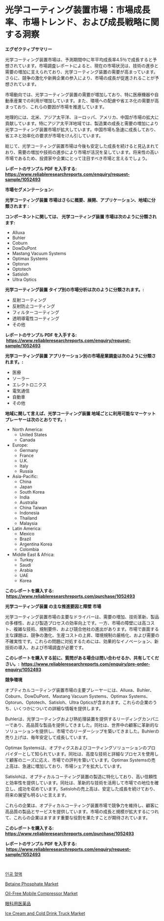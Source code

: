 <p><h1>光学コーティング装置市場：市場成長率、市場トレンド、および成長戦略に関する洞察</h1></p><p><strong>エグゼクティブサマリー</strong></p>
<p><p>光学コーティング装置市場は、予測期間中に年平均成長率4.5％で成長すると予想されています。市場調査レポートによると、現在の市場状況は、技術の進歩と需要の増加に支えられており、光学コーティング装置の需要が高まっています。さらに、競争の激化や新興企業の参入により、市場の成長が促進されることが予想されています。</p><p>市場動向では、光学コーティング装置の需要が増加しており、特に医療機器や自動車産業での利用が増加しています。また、環境への配慮や省エネ化の需要が高まっており、これらの要因が市場を推進しています。</p><p>地理的には、北米、アジア太平洋、ヨーロッパ、アメリカ、中国が市場の拡大に貢献しています。特にアジア太平洋地域では、製造業の成長と需要の増加により光学コーティング装置市場が拡大しています。中国市場も急速に成長しており、省エネと効率化の要求が市場をけん引しています。</p><p>総じて、光学コーティング装置市場は今後も安定した成長を続けると見込まれており、需要の増加や技術の進歩により市場が活況を呈しています。将来性の高い市場であるため、投資家や企業にとって注目すべき市場と言えるでしょう。</p></p>
<p><strong>レポートのサンプル PDF を入手する: <a href="https://www.reliableresearchreports.com/enquiry/request-sample/1052493">https://www.reliableresearchreports.com/enquiry/request-sample/1052493</a></strong></p>
<p><strong>市場セグメンテーション:</strong></p>
<p><strong> 光学コーティング装置 市場はさらに概要、展開、アプリケーション、地域に分類されます :</strong></p>
<p><strong>コンポーネントに関しては、 光学コーティング装置 市場は次のように分類されます: &nbsp;</strong></p>
<p><ul><li>Alluxa</li><li>Buhler</li><li>Coburn</li><li>DowDuPont</li><li>Mastang Vacuum Systems</li><li>Optimax Systems</li><li>Optorun</li><li>Optotech</li><li>Satisloh</li><li>Ultra Optics</li></ul></p>
<p><strong> 光学コーティング装置 タイプ別の市場分析は次のように分類されます。:</strong></p>
<p><ul><li>反射コーティング</li><li>反射防止コーティング</li><li>フィルターコーティング</li><li>透明導電性コーティング</li><li>その他</li></ul></p>
<p><strong>レポートのサンプル PDF を入手する: &nbsp;<a href="https://www.reliableresearchreports.com/enquiry/request-sample/1052493">https://www.reliableresearchreports.com/enquiry/request-sample/1052493</a></strong></p>
<p><strong> 光学コーティング装置 アプリケーション別の市場産業調査は次のように分類されます。:</strong></p>
<p><ul><li>医療</li><li>ソーラー</li><li>エレクトロニクス</li><li>電気通信</li><li>自動車</li><li>その他</li></ul></p>
<p><strong>地域に関して言えば、光学コーティング装置 地域ごとに利用可能なマーケットプレーヤーは次のとおりです。:</strong></p>
<p><ul>
    <li>
        North America:
        <ul>
            <li>United States</li>
            <li>Canada</li>
        </ul>
    </li>
    <li>
        Europe:
        <ul>
            <li>Germany</li>
            <li>France</li>
            <li>U.K.</li>
            <li>Italy</li>
            <li>Russia</li>
        </ul>
    </li>
    <li>
        Asia-Pacific:
        <ul>
            <li>China</li>
            <li>Japan</li>
            <li>South Korea</li>
            <li>India</li>
            <li>Australia</li>
            <li>China Taiwan</li>
            <li>Indonesia</li>
            <li>Thailand</li>
            <li>Malaysia</li>
        </ul>
    </li>
    <li>
        Latin America:
        <ul>
            <li>Mexico</li>
            <li>Brazil</li>
            <li>Argentina Korea</li>
            <li>Colombia</li>
        </ul>
    </li>
    <li>
        Middle East & Africa:
        <ul>
            <li>Turkey</li>
            <li>Saudi</li>
            <li>Arabia</li>
            <li>UAE</li>
            <li>Korea</li>
        </ul>
    </li>
    </ul></p>
<p><strong>このレポートを購入する: &nbsp;<a href="https://www.reliableresearchreports.com/purchase/1052493">https://www.reliableresearchreports.com/purchase/1052493</a></strong></p>
<p><strong>光学コーティング装置 の主な推進要因と障壁 市場</strong></p>
<p><p>光学コーティング装置市場の主要なドライバーは、需要の増加、技術革新、製品の多様性、および製造プロセスの効率向上です。一方、市場の障壁には高コスト、複雑な技術、規制要件、および競合他社の進出があります。市場で直面する主な課題は、競争の激化、生産コストの上昇、環境規制の厳格化、および需要の不確実性です。これらの問題に対処するためには、効果的なイノベーション、新技術の導入、および市場調査が必要です。</p></p>
<p><strong>このレポートを購入する前に、質問がある場合は問い合わせるか、共有してください。:&nbsp; <a href="https://www.reliableresearchreports.com/enquiry/pre-order-enquiry/1052493">https://www.reliableresearchreports.com/enquiry/pre-order-enquiry/1052493</a></strong></p>
<p><strong>競争環境</strong></p>
<p><p>オプティカルコーティング装置市場の主要プレーヤーには、Alluxa、Buhler、Coburn、DowDuPont、Mastang Vacuum Systems、Optimax Systems、Optorun、Optotech、Satisloh、Ultra Opticsが含まれます。これらの企業のうち、いくつかについての詳細な情報を提供します。</p><p>Buhlerは、光学コーティングおよび熱処理装置を提供するリーディングカンパニーであり、高品質な製品を提供してきました。同社は、世界中の顧客に革新的なソリューションを提供し、市場でのリーダーシップを築いてきました。Buhlerの売り上げは、毎年安定して成長しています。</p><p>Optimax Systemsは、オプティクスおよびコーティングソリューションのプロバイダーとして知られています。同社は、高度な技術と詳細なプロセスを使用して顧客のニーズに応え、市場での評判を築いています。Optimax Systemsの売上高は、急速に増加しており、市場シェアを拡大しています。</p><p>Satislohは、オプティカルコーティング装置の製造に特化しており、高い信頼性と効率性を提供しています。同社は、革新的な技術を活用して市場での地位を確立し、成功を収めています。Satislohの売上高は、安定した成長を続けており、将来の展望も明るいと言えます。</p><p>これらの企業は、オプティカルコーティング装置市場で競争力を維持し、顧客に高品質の製品とサービスを提供しています。市場の成長と規模が拡大するにつれて、これらの企業はますます重要な役割を果たすことが期待されています。</p></p>
<p><strong>このレポートを購入する: &nbsp; <a href="https://www.reliableresearchreports.com/purchase/1052493">https://www.reliableresearchreports.com/purchase/1052493</a></strong></p>
<p><strong>レポートのサンプル PDF を入手する: &nbsp;<a href="https://www.reliableresearchreports.com/enquiry/request-sample/1052493">https://www.reliableresearchreports.com/enquiry/request-sample/1052493</a></strong><strong></strong></p>
<p>&nbsp;</p>
<p><p><a href="https://github.com/vdhdwjyp90142/Market-Research-Report-List-1/blob/main/9655548193718.md">인공 혈액</a></p><p><a href="https://github.com/dringals/Market-Research-Report-List-3/blob/main/betaine-phosphate-market.md">Betaine Phosphate Market</a></p><p><a href="https://issuu.com/reportprime-2/docs/oil-free-mobile-compressor-market-size-2030.pptx">Oil-Free Mobile Compressor Market</a></p><p><a href="https://github.com/sghwr779811674/Market-Research-Report-List-1/blob/main/1582445194024.md">眼科用医薬品</a></p><p><a href="https://thundering-castanet-c65.notion.site/Ice-Cream-and-Cold-Drink-Truck-Market-Size-Growing-and-Forecasted-for-period-from-2024-2031-and-pr-38ae4967e6c149aabae3ec1d6209fbd2">Ice Cream and Cold Drink Truck Market</a></p></p>